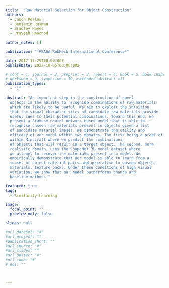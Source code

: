 ```yaml
---
title:  "Raw Material Selection for Object Construction"
authors:
  - Jason Perlow
  - Benjamin Rosman
  - Bradley Hayes
  - Pravesh Ranchod
  
author_notes: []

publication: "*PRASA-RobMech International Conference*"

date: 2017-11-29T00:00:00Z
publishDate: 2022-10-05T00:00:00Z

# conf = 1, journal = 2, preprint = 3, report = 4, book = 5, book chapter = 6, thesis = 7, patent = 9
# workshop = 9, symposium = 10, extended abstract =11
publication_types:
  - "1"

abstract: "An important step in the construction of novel
  objects is the ability to recognise combinations of raw materials
  which are likely to be useful. We aim to exploit the intuition
  that the visual characteristics of candidate raw materials provide
  useful cues to their potential combinations. Toward this end, we
  present a Siamese neural network based model that is able to
  recognise unseen raw materials present in objects given a list
  of candidate material images. We demonstrate the utility and
  efficacy of our model within two domains. The first being a proof-of-concept
  within Minecraft where we predict the combinations
  of objects that will result in a target object. The second, more
  realistic domain, uses the ShapeNet 3D model dataset where
  we attempt to recover the materials present in a model. We
  empirically demonstrate that our model is able to learn from a
  subset of object material pairs and generalise to unseen objects,
  materials, texture packs. Under these conditions of high visual
  variation, we show that our model outperforms chance and
  baseline methods."

featured: true
tags:
  - Similarity Learning

image:
  focal_point: ''
  preview_only: false

slides: null

#url_dataset: "#"
#url_project: ""
#publication_short: ""
#url_source: "#"
#url_slides: ""
#url_poster: "#"
#url_code: "#"
# doi: ""



---
```

